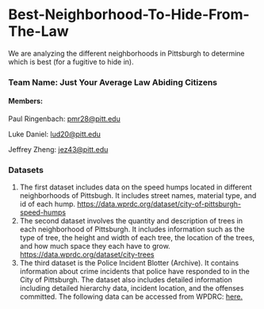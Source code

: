# Best-Neighborhood-To-Hide-From-The-Law
We are analyzing the different neighborhoods in Pittsburgh to determine which is best (for a fugitive to hide in).

### Team Name: Just Your Average Law Abiding Citizens


#### Members:


   Paul Ringenbach: pmr28@pitt.edu
  
   Luke Daniel: lud20@pitt.edu
  
   Jeffrey Zheng: jez43@pitt.edu
  
  
 
 ### Datasets
 1. The first dataset includes data on the speed humps located in different neighborhoods of Pittsbugh. It includes street names, material type, and id of each hump. https://data.wprdc.org/dataset/city-of-pittsburgh-speed-humps
 2. The second dataset involves the quantity and description of trees in each neighborhood of Pittsburgh. It includes information such as the type of tree, the height and width of each tree, the location of the trees, and how much space they each have to grow. https://data.wprdc.org/dataset/city-trees
 3. The third dataset is the Police Incident Blotter (Archive). It contains information about crime incidents that police have responded to in the City of Pittsburgh. The dataset also includes detailed information including detailed hierarchy data, incident location, and the offenses committed. The following data can be accessed from WPDRC: [here.](https://data.wprdc.org/dataset/uniform-crime-reporting-data)
